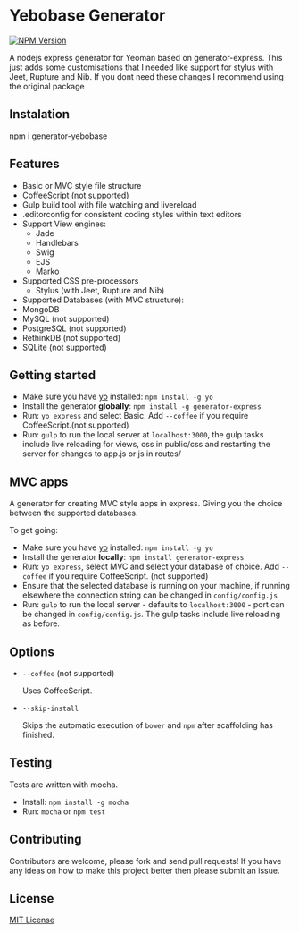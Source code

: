 # Yebobase Generator
[![NPM Version](https://img.shields.io/badge/version-1.0.2-green.svg)](https://www.npmjs.com/package/generator-yebobase)


A nodejs express generator for Yeoman based on generator-express. This just adds some customisations that I needed like support for stylus with Jeet, Rupture and Nib. If you dont need these changes I recommend using the original package

## Instalation

npm i generator-yebobase

## Features

- Basic or MVC style file structure
- CoffeeScript (not supported)
- Gulp build tool with file watching and livereload
- .editorconfig for consistent coding styles within text editors
- Support View engines:
  - Jade
  - Handlebars
  - Swig
  - EJS
  - Marko
- Supported CSS pre-processors
  - Stylus (with Jeet, Rupture and Nib)
- Supported Databases (with MVC structure):
 - MongoDB
 - MySQL (not supported)
 - PostgreSQL (not supported)
 - RethinkDB (not supported)
 - SQLite (not supported)

## Getting started

- Make sure you have [yo](https://github.com/yeoman/yo) installed:
    `npm install -g yo`
- Install the generator **globally**: `npm install -g generator-express`
- Run: `yo express` and select Basic. Add `--coffee` if you require CoffeeScript.(not supported)
- Run: `gulp` to run the local server at `localhost:3000`, the gulp tasks include live reloading for views, css in public/css and restarting the server for changes to app.js or js in routes/

## MVC apps

A generator for creating MVC style apps in express. Giving you the choice between the supported databases.

To get going:

- Make sure you have [yo](https://github.com/yeoman/yo) installed:
    `npm install -g yo`
- Install the generator **locally**: `npm install generator-express`
- Run: `yo express`, select MVC and select your database of choice. Add `--coffee` if you require CoffeeScript. (not supported)
- Ensure that the selected database is running on your machine, if running elsewhere the connection string can be changed in `config/config.js`
- Run: `gulp` to run the local server - defaults to `localhost:3000` - port can be changed in `config/config.js`. The gulp tasks include live reloading as before.

## Options

- `--coffee` (not supported)

  Uses CoffeeScript.

- `--skip-install`

  Skips the automatic execution of `bower` and `npm` after
  scaffolding has finished.

## Testing
Tests are written with mocha.
- Install: `npm install -g mocha`
- Run: `mocha` or `npm test`

## Contributing
Contributors are welcome, please fork and send pull requests! If you have any ideas on how to make this project better then please submit an issue.

## License
[MIT License](http://en.wikipedia.org/wiki/MIT_License)
